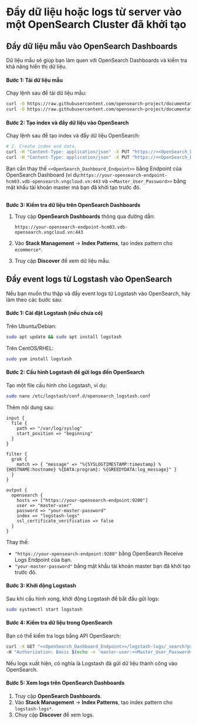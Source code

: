 # Đẩy dữ liệu hoặc logs từ server vào một OpenSearch Cluster đã khởi tạo

## **Đẩy dữ liệu mẫu vào OpenSearch Dashboards**

Dữ liệu mẫu sẽ giúp bạn làm quen với OpenSearch Dashboards và kiểm tra khả năng hiển thị dữ liệu.

#### **Bước 1: Tải dữ liệu mẫu**

Chạy lệnh sau để tải dữ liệu mẫu:

```bash
curl -O https://raw.githubusercontent.com/opensearch-project/documentation-website/2.19/assets/examples/ecommerce-field_mappings.json
curl -O https://raw.githubusercontent.com/opensearch-project/documentation-website/2.19/assets/examples/ecommerce.ndjson
```

#### **Bước 2: Tạo index và đẩy dữ liệu vào OpenSearch**

Chạy lệnh sau để tạo index và đẩy dữ liệu OpenSearch:

```bash
# 2. Create index and data.
curl -H "Content-Type: application/json" -X PUT "https://<<OpenSearch_Dashboard_Endpoint>>/ecommerce" -k -H "Authorization: Basic $(echo -n 'master-user:<<Master_User_Password>>' | base64)" --data-binary "@ecommerce-field_mappings.json"
curl -H "Content-Type: application/json" -X PUT "https://<<OpenSearch_Dashboard_Endpoint>>/ecommerce/_bulk" -k -H "Authorization: Basic $(echo -n 'master-user:<<Master_User_Password>>' | base64)" --data-binary "@ecommerce.ndjson"
```

Bạn cần thay thế `<<OpenSearch_Dashboard_Endpoint>>` bằng Endpoint của OpenSearch Dashboard (ví dụ:`https://your-opensearch-endpoint-hcm03.vdb-opensearch.vngcloud.vn:443` và `<<Master_User_Password>>` bằng mật khẩu tài khoản master mà bạn đã khởi tạo trước đó.

[\
](https://liemnt5-cidr-11430-2ue3z-hcm03.vdb-opensearch.vngcloud.tech)**Bước 3: Kiểm tra dữ liệu trên OpenSearch Dashboards**

1.  Truy cập **OpenSearch Dashboards** thông qua đường dẫn:

    ```
    https://your-opensearch-endpoint-hcm03.vdb-opensearch.vngcloud.vn:443
    ```
2. Vào **Stack Management** → **Index Patterns**, tạo index pattern cho `ecommerce*`.
3. Truy cập **Discover** để xem dữ liệu mẫu.

## **Đẩy event logs từ Logstash vào OpenSearch**

Nếu bạn muốn thu thập và đẩy event logs từ Logstash vào OpenSearch, hãy làm theo các bước sau:

#### **Bước 1: Cài đặt Logstash (nếu chưa có)**

Trên Ubuntu/Debian:

```bash
sudo apt update && sudo apt install logstash
```

Trên CentOS/RHEL:

```bash
sudo yum install logstash
```

#### **Bước 2: Cấu hình Logstash để gửi logs đến OpenSearch**

Tạo một file cấu hình cho Logstash, ví dụ:

```bash
sudo nano /etc/logstash/conf.d/opensearch_logstash.conf
```

Thêm nội dung sau:

```plaintext
input {
  file {
    path => "/var/log/syslog"
    start_position => "beginning"
  }
}

filter {
  grok {
    match => { "message" => "%{SYSLOGTIMESTAMP:timestamp} %{HOSTNAME:hostname} %{DATA:program}: %{GREEDYDATA:log_message}" }
  }
}

output {
  opensearch {
    hosts => ["https://your-opensearch-endpoint:9200"]
    user => "master-user"
    password => "your-master-password"
    index => "logstash-logs"
    ssl_certificate_verification => false
  }
}
```

Thay thế:

* `"https://your-opensearch-endpoint:9200"` bằng OpenSearch Receive Logs Endpoint của bạn.
* `"your-master-password"` bằng mật khẩu tài khoản master bạn đã khởi tạo trước đó.

#### **Bước 3: Khởi động Logstash**

Sau khi cấu hình xong, khởi động Logstash để bắt đầu gửi logs:

```bash
sudo systemctl start logstash
```

#### **Bước 4: Kiểm tra dữ liệu trong OpenSearch**

Bạn có thể kiểm tra logs bằng API OpenSearch:

```bash
curl -X GET "<<OpenSearch_Dashboard_Endpoint>>/logstash-logs/_search?pretty" -k \
-H "Authorization: Basic $(echo -n 'master-user:<<Master_User_Password>>' | base64)"
```

Nếu logs xuất hiện, có nghĩa là Logstash đã gửi dữ liệu thành công vào OpenSearch.

#### **Bước 5: Xem logs trên OpenSearch Dashboards**

1. Truy cập **OpenSearch Dashboards**.
2. Vào **Stack Management** → **Index Patterns**, tạo index pattern cho `logstash-logs*`.
3. Chuy cập **Discover** để xem logs.
